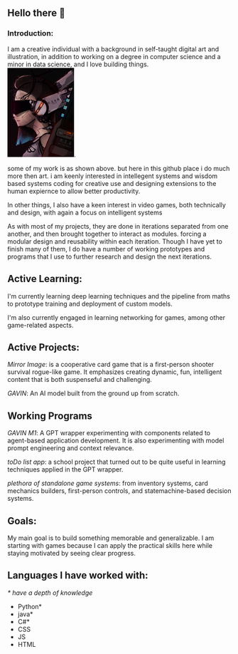## Hello there 👋

### Introduction:  
I am a creative individual with a background in self-taught digital art and illustration, in addition to working on a degree in computer science and a minor in data science,  and I love building things.   
<img src="header.png" width="150" height="200">. 

some of my work is as shown above. but here in this github place i do much more then art. i am keenly interested in intellegent systems and wisdom based systems coding for creative use and designing extensions to the human expiernce to allow better productivity. 

In other things, I also have a keen interest in video games, both technically and design, with again a focus on intelligent systems 

As with most of my projects, they are done in iterations separated from one another, and then brought together to interact as modules. forcing a modular design and reusability within each iteration. Though I have yet to finish many of them, I do have a number of working prototypes and programs that I use to further research and design the next iterations.

## Active Learning:

I'm currently learning deep learning techniques and the pipeline from maths to prototype training and deployment of custom models.

I'm also currently engaged in learning networking for games, among other game-related aspects. 

## Active Projects:

_Mirror Image_: is a cooperative card game that is a first-person shooter survival rogue-like game. It emphasizes creating dynamic, fun, intelligent content that is both suspenseful and challenging. 

_GAVIN_: An AI model built from the ground up from scratch.
## Working Programs 

_GAVIN M1_: A GPT wrapper experimenting with components related to agent-based application development. It is also experimenting with model prompt engineering and context relevance. 

_toDo list app_: a school project that turned out to be quite useful in learning techniques applied in the GPT wrapper.

_plethora of standalone game systems_: from inventory systems, card mechanics builders, first-person controls, and statemachine-based decision systems. 

## Goals:

My main goal is to build something memorable and generalizable. I am starting with games because I can apply the practical skills here while staying motivated by seeing clear progress. 

## Languages I have worked with:
_* have a depth of knowledge_
- Python*
- java*
- C#*
- CSS
- JS
- HTML



<!--
**Leviathan-CE/Leviathan-CE** is a ✨ _special_ ✨ repository because its `README.md` (this file) appears on your GitHub profile.

Here are some ideas to get you started:

- 🔭 I’m currently working on ...
- 🌱 I’m currently learning ...
- 👯 I’m looking to collaborate on ...
- 🤔 I’m looking for help with ...
- 💬 Ask me about ...
- 📫 How to reach me: ...
- 😄 Pronouns: ...
- ⚡ Fun fact: ...
-->
